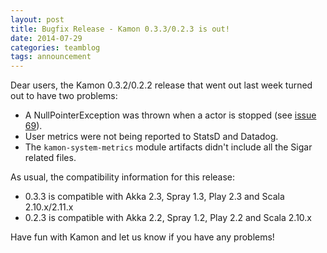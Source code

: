```yaml
---
layout: post
title: Bugfix Release - Kamon 0.3.3/0.2.3 is out!
date: 2014-07-29
categories: teamblog
tags: announcement
---
```


Dear users, the Kamon 0.3.2/0.2.2 release that went out last week turned out to have two problems:

  * A NullPointerException was thrown when a actor is stopped (see [issue 69]).
  * User metrics were not being reported to StatsD and Datadog.
  * The `kamon-system-metrics` module artifacts didn't include all the Sigar related files.

As usual, the compatibility information for this release:

   * 0.3.3 is compatible with Akka 2.3, Spray 1.3, Play 2.3 and Scala 2.10.x/2.11.x
   * 0.2.3 is compatible with Akka 2.2, Spray 1.2, Play 2.2 and Scala 2.10.x

Have fun with Kamon and let us know if you have any problems!

[issue 69]: https://github.com/kamon-io/Kamon/issues/69

